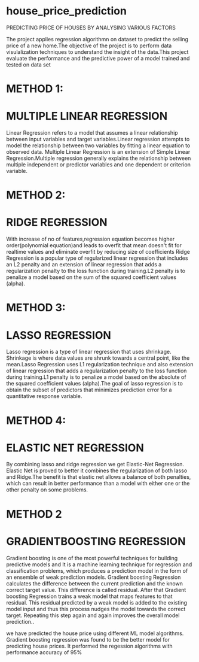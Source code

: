 # house_price_prediction
PREDICTING PRICE OF HOUSES BY ANALYSING VARIOUS FACTORS
     
 The project applies regression algorithmn on dataset to predict the selling price of a new home.The objective of the project is to perform data visulalization techniques to understand the insight of the data.This project evaluate the performance and the predictive power of a model trained and tested on data set 
   
# METHOD 1:
# MULTIPLE LINEAR REGRESSION
   Linear Regression refers to a model that assumes a linear relationship between input variables and target variables.Linear regression attempts to model the relationship between two variables by fitting a linear equation to observed data.
   Multiple Linear Regression is an extension of Simple Linear Regression.Multiple regression generally explains the relationship between multiple independent or predictor variables and one dependent or criterion variable.
# METHOD 2:
# RIDGE REGRESSION 
  With increase of no of features,regression equation becomes higher order(polynomial equation)and leads to overfit that mean doesn't fit for realtime values and eliminate overfit by reducing size of coefficients 
  Ridge Regression is a popular type of regularized linear regression that includes an L2 penalty and  an extension of linear regression that adds a regularization penalty to the loss function during training.L2 penalty is to penalize a model based on the sum of the squared coefficient values (alpha). 
# METHOD 3:
# LASSO REGRESSION 
 Lasso regression is a type of linear regression that uses shrinkage. Shrinkage is where data values are shrunk towards a central point, like the mean.Lasso Regression uses L1 regularization technique and also  extension of linear regression that adds a regularization penalty to the loss function during training.L1 penalty is to penalize a model based on the absolute of the squared coefficient values (alpha).The goal of lasso regression is to obtain the subset of predictors that minimizes prediction error for a quantitative response variable.
 # METHOD 4:
# ELASTIC NET REGRESSION 
  By combining lasso and ridge regression we get Elastic-Net Regression. Elastic Net is proved to better it combines the regularization of both lasso and Ridge.The benefit is that elastic net allows a balance of both penalties, which can result in better performance than a model with either one or the other penalty on some problems.
# METHOD 2
# GRADIENTBOOSTING REGRESSION
   Gradient boosting is one of the most powerful techniques for building predictive models and It is a machine learning technique for regression and classification problems, which produces a prediction model in the form of an ensemble of weak prediction models. Gradient boosting Regression calculates the difference between the current prediction and the known correct target value.
This difference is called residual. After that Gradient boosting Regression trains a weak model that maps features to that residual. This residual predicted by a weak model is added to the existing model input and thus this process nudges the model towards the correct target. Repeating this step again and again improves the overall model prediction..
 
   
we have predicted the house price using different ML model algorithms.
Gradient boosting regression was found to be the better model for predicting house prices. It performed the regession algorithms with performance accuracy of 95%
 
